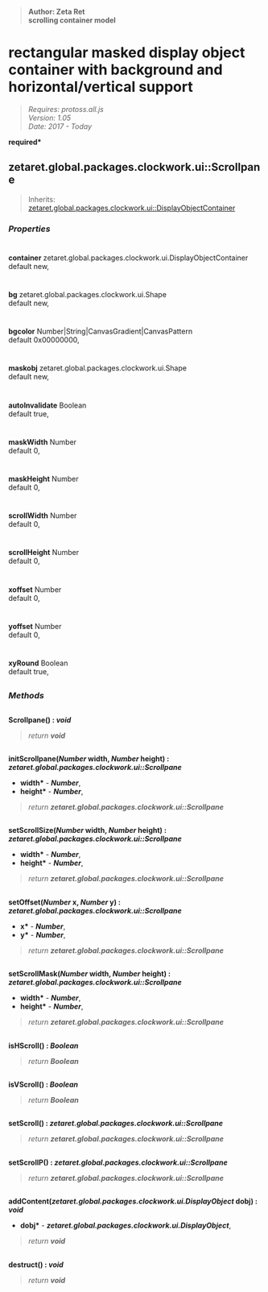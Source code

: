 > __Author: Zeta Ret__  
> __scrolling container model__  
# rectangular masked display object container with background and horizontal/vertical support  
> *Requires: protoss.all.js*  
> *Version: 1.05*  
> *Date: 2017 - Today*  

__required*__

## zetaret.global.packages.clockwork.ui::Scrollpane  
> Inherits: [zetaret.global.packages.clockwork.ui::DisplayObjectContainer](DisplayObjectContainer.md)  

### *Properties*  

#  
__container__ zetaret.global.packages.clockwork.ui.DisplayObjectContainer  
default new,   

#  
__bg__ zetaret.global.packages.clockwork.ui.Shape  
default new,   

#  
__bgcolor__ Number|String|CanvasGradient|CanvasPattern  
default 0x00000000,   

#  
__maskobj__ zetaret.global.packages.clockwork.ui.Shape  
default new,   

#  
__autoInvalidate__ Boolean  
default true,   

#  
__maskWidth__ Number  
default 0,   

#  
__maskHeight__ Number  
default 0,   

#  
__scrollWidth__ Number  
default 0,   

#  
__scrollHeight__ Number  
default 0,   

#  
__xoffset__ Number  
default 0,   

#  
__yoffset__ Number  
default 0,   

#  
__xyRound__ Boolean  
default true,   


##  
### *Methods*  

##  
__Scrollpane() : *void*__  
  
> *return __void__*  

##  
__initScrollpane(*Number* width, *Number* height) : *zetaret.global.packages.clockwork.ui::Scrollpane*__  
  
- __width*__ - __*Number*__,   
- __height*__ - __*Number*__,   
> *return __zetaret.global.packages.clockwork.ui::Scrollpane__*  

##  
__setScrollSize(*Number* width, *Number* height) : *zetaret.global.packages.clockwork.ui::Scrollpane*__  
  
- __width*__ - __*Number*__,   
- __height*__ - __*Number*__,   
> *return __zetaret.global.packages.clockwork.ui::Scrollpane__*  

##  
__setOffset(*Number* x, *Number* y) : *zetaret.global.packages.clockwork.ui::Scrollpane*__  
  
- __x*__ - __*Number*__,   
- __y*__ - __*Number*__,   
> *return __zetaret.global.packages.clockwork.ui::Scrollpane__*  

##  
__setScrollMask(*Number* width, *Number* height) : *zetaret.global.packages.clockwork.ui::Scrollpane*__  
  
- __width*__ - __*Number*__,   
- __height*__ - __*Number*__,   
> *return __zetaret.global.packages.clockwork.ui::Scrollpane__*  

##  
__isHScroll() : *Boolean*__  
  
> *return __Boolean__*  

##  
__isVScroll() : *Boolean*__  
  
> *return __Boolean__*  

##  
__setScroll() : *zetaret.global.packages.clockwork.ui::Scrollpane*__  
  
> *return __zetaret.global.packages.clockwork.ui::Scrollpane__*  

##  
__setScrollP() : *zetaret.global.packages.clockwork.ui::Scrollpane*__  
  
> *return __zetaret.global.packages.clockwork.ui::Scrollpane__*  

##  
__addContent(*zetaret.global.packages.clockwork.ui.DisplayObject* dobj) : *void*__  
  
- __dobj*__ - __*zetaret.global.packages.clockwork.ui.DisplayObject*__,   
> *return __void__*  

##  
__destruct() : *void*__  
  
> *return __void__*  

